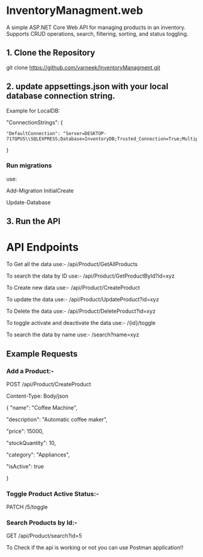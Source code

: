 # InventoryManagment.web

A simple ASP.NET Core Web API for managing products in an inventory.
Supports CRUD operations, search, filtering, sorting, and status toggling.

## 1. Clone the Repository

   git clone https://github.com/varneek/InventoryManagment.git

## 2. update appsettings.json with your local database connection string.

Example for LocalDB:

  "ConnectionStrings": {
  
    "DefaultConnection": "Server=DESKTOP-717QPUS\\SQLEXPRESS;Database=InventoryDB;Trusted_Connection=True;MultipleActiveResultSets=true"
    
  }

### Run migrations
  use:
  
  Add-Migration InitialCreate
  
  Update-Database

## 3. Run the API

# API Endpoints

To Get all the data use:- /api/Product/GetAllProducts

To search the data by ID use:- /api/Product/GetProductById?id=xyz

To Create new data use:- /api/Product/CreateProduct

To update the data use:- /api/Product/UpdateProduct?id=xyz

To Delete the data use:- /api/Product/DeleteProduct?id=xyz

To toggle activate and deactivate the data use:- /{id}/toggle

To search the data by name use:- /search?name=xyz


## Example Requests

### Add a Product:-

POST /api/Product/CreateProduct

Content-Type: Body/json

{
  "name": "Coffee Machine",
  
  "description": "Automatic coffee maker",
  
  "price": 15000,
  
  "stockQuantity": 10,
  
  "category": "Appliances",
  
  "isActive": true
  
}

### Toggle Product Active Status:-

PATCH /5/toggle

### Search Products by Id:-

GET /api/Product/search?id=5

To Check if the api is working or not you can use Postman application!!

